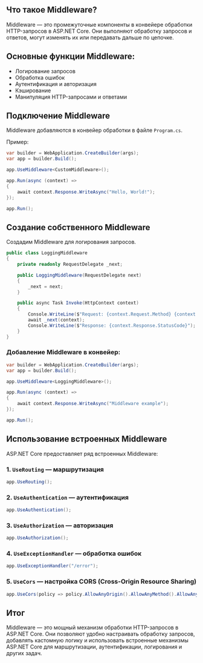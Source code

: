 ## Что такое Middleware?
Middleware — это промежуточные компоненты в конвейере обработки HTTP-запросов в ASP.NET Core. Они выполняют обработку запросов и ответов, могут изменять их или передавать дальше по цепочке.

## Основные функции Middleware:
- Логирование запросов
- Обработка ошибок
- Аутентификация и авторизация
- Кэширование
- Манипуляция HTTP-запросами и ответами

## Подключение Middleware
Middleware добавляются в конвейер обработки в файле `Program.cs`.

Пример:
```csharp
var builder = WebApplication.CreateBuilder(args);
var app = builder.Build();

app.UseMiddleware<CustomMiddleware>();

app.Run(async (context) =>
{
    await context.Response.WriteAsync("Hello, World!");
});

app.Run();
```

## Создание собственного Middleware
Создадим Middleware для логирования запросов.

```csharp
public class LoggingMiddleware
{
    private readonly RequestDelegate _next;

    public LoggingMiddleware(RequestDelegate next)
    {
        _next = next;
    }

    public async Task Invoke(HttpContext context)
    {
        Console.WriteLine($"Request: {context.Request.Method} {context.Request.Path}");
        await _next(context);
        Console.WriteLine($"Response: {context.Response.StatusCode}");
    }
}
```

### Добавление Middleware в конвейер:
```csharp
var builder = WebApplication.CreateBuilder(args);
var app = builder.Build();

app.UseMiddleware<LoggingMiddleware>();

app.Run(async (context) =>
{
    await context.Response.WriteAsync("Middleware example");
});

app.Run();
```

## Использование встроенных Middleware
ASP.NET Core предоставляет ряд встроенных Middleware:

### 1. **`UseRouting`** — маршрутизация
```csharp
app.UseRouting();
```

### 2. **`UseAuthentication`** — аутентификация
```csharp
app.UseAuthentication();
```

### 3. **`UseAuthorization`** — авторизация
```csharp
app.UseAuthorization();
```

### 4. **`UseExceptionHandler`** — обработка ошибок
```csharp
app.UseExceptionHandler("/error");
```

### 5. **`UseCors`** — настройка CORS (Cross-Origin Resource Sharing)
```csharp
app.UseCors(policy => policy.AllowAnyOrigin().AllowAnyMethod().AllowAnyHeader());
```

## Итог
Middleware — это мощный механизм обработки HTTP-запросов в ASP.NET Core. Они позволяют удобно настраивать обработку запросов, добавлять кастомную логику и использовать встроенные механизмы ASP.NET Core для маршрутизации, аутентификации, логирования и других задач.
